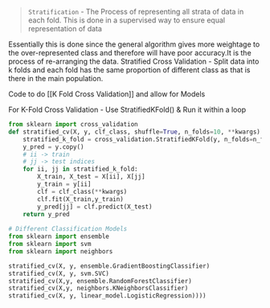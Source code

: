 >`Stratification` - The Process of representing all strata of data in each fold. This is done in a supervised way to ensure equal representation of data

Essentially this is done since the general algorithm gives more weightage to the over-represented class and therefore will have poor accuracy.It is the process of re-arranging the data. Stratified Cross Validation - Split data into k folds and each fold has the same proportion of different class as that is there in the main population. 

Code to do [[K Fold Cross Validation]] and allow for Models

For K-Fold Cross Validation - Use StratifiedKFold() & Run it within a loop

```py
from sklearn import cross_validation
def stratified_cv(X, y, clf_class, shuffle=True, n_folds=10, **kwargs):
    stratified_k_fold = cross_validation.StratifiedKFold(y, n_folds=n_folds, shuffle=shuffle)
    y_pred = y.copy()
    # ii -> train
    # jj -> test indices
    for ii, jj in stratified_k_fold: 
        X_train, X_test = X[ii], X[jj]
        y_train = y[ii]
        clf = clf_class(**kwargs)
        clf.fit(X_train,y_train)
        y_pred[jj] = clf.predict(X_test)
    return y_pred
	
# Different Classification Models
from sklearn import ensemble
from sklearn import svm
from sklearn import neighbors

stratified_cv(X, y, ensemble.GradientBoostingClassifier)
stratified_cv(X, y, svm.SVC)
stratified_cv(X,y, ensemble.RandomForestClassifier)
stratified_cv(X,y, neighbors.KNeighborsClassifier)
stratified_cv(X, y, linear_model.LogisticRegression))))
```
